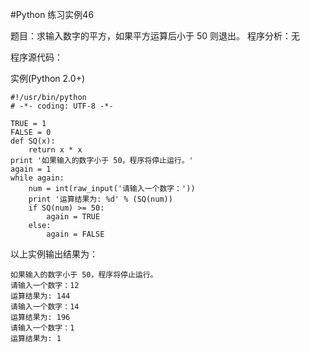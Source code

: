 #Python 练习实例46


题目：求输入数字的平方，如果平方运算后小于 50 则退出。
程序分析：无


程序源代码：

实例(Python 2.0+)

```
#!/usr/bin/python
# -*- coding: UTF-8 -*-
 
TRUE = 1
FALSE = 0
def SQ(x):
    return x * x
print '如果输入的数字小于 50，程序将停止运行。'
again = 1
while again:
    num = int(raw_input('请输入一个数字：'))
    print '运算结果为: %d' % (SQ(num))
    if SQ(num) >= 50:
        again = TRUE
    else:
        again = FALSE
```

以上实例输出结果为：

```
如果输入的数字小于 50，程序将停止运行。
请输入一个数字：12
运算结果为: 144
请输入一个数字：14
运算结果为: 196
请输入一个数字：1
运算结果为: 1
```